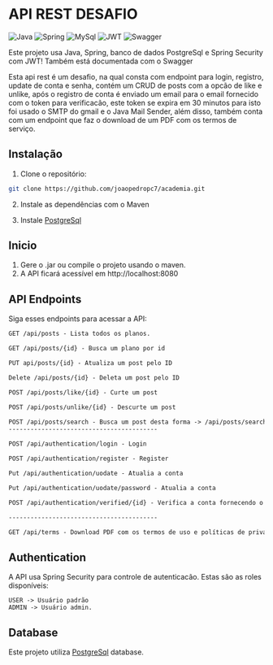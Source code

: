 # API REST DESAFIO

![Java](https://img.shields.io/badge/java-%23ED8B00.svg?style=for-the-badge&logo=openjdk&logoColor=white)
![Spring](https://img.shields.io/badge/spring-%236DB33F.svg?style=for-the-badge&logo=spring&logoColor=white)
![MySql](https://img.shields.io/badge/MySQL-005C84?style=for-the-badge&logo=mysql&logoColor=white)
![JWT](https://img.shields.io/badge/JWT-black?style=for-the-badge&logo=JSON%20web%20tokens)
![Swagger](	https://img.shields.io/badge/Swagger-85EA2D?style=for-the-badge&logo=Swagger&logoColor=white)

Este projeto usa Java, Spring, banco de dados PostgreSql e Spring Security com JWT! Também está documentada com o Swagger

Esta api rest é um desafio, na qual consta com endpoint para login, registro, update de conta e senha, contém um CRUD de posts com a opcão de like e unlike, após o registro de conta é enviado um email para o email fornecido com o token para verificacão, este token se expira em 30 minutos para isto foi usado o SMTP do gmail e o Java Mail Sender, além disso, também conta com um endpoint que faz o download de um PDF com os termos de serviço.

## Instalação

1. Clone o repositório:

```bash
git clone https://github.com/joaopedropc7/academia.git
```

2. Instale as dependências com o Maven

3. Instale [PostgreSql](https://www.postgresql.org/download/)


## Inicio

1. Gere o .jar ou compile o projeto usando o maven.
2. A API ficará acessível em http://localhost:8080


## API Endpoints
Siga esses endpoints para acessar a API:

```markdown
GET /api/posts - Lista todos os planos.

GET /api/posts/{id} - Busca um plano por id

PUT api/posts/{id} - Atualiza um post pelo ID 

Delete /api/posts/{id} - Deleta um post pelo ID 

POST /api/posts/like/{id} - Curte um post

POST /api/posts/unlike/{id} - Descurte um post

POST /api/posts/search - Busca um post desta forma -> /api/posts/search?query={parametro}
-----------------------------------------

POST /api/authentication/login - Login

POST /api/authentication/register - Register

Put /api/authentication/uodate - Atualia a conta

Put /api/authentication/uodate/password - Atualia a conta

POST /api/authentication/verified/{id} - Verifica a conta fornecendo o id da conta na url e passando como parâmetro no body o token enviado por email

-----------------------------------------

GET /api/terms - Download PDF com os termos de uso e políticas de privacidade(PDF)
```

## Authentication
A API usa Spring Security para controle de autenticacão. Estas são as roles disponíveis:

```
USER -> Usuário padrão
ADMIN -> Usuário admin.
```

## Database
Este projeto utiliza [PostgreSql](https://www.postgresql.org/download/) database.











